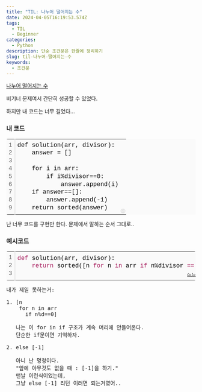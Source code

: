 ```yaml
---
title: "TIL: 나누어 떨어지는 수"
date: 2024-04-05T16:19:53.574Z
tags:
  - TIL
  - Beginner
categories:
  - Python
description: 단순 조건문은 한줄에 정리하기
slug: til-나누어-떨어지는-수
keywords:
  - 조건문
---
```


<a href = 'https://school.programmers.co.kr/learn/courses/30/lessons/12910'>나누어 떨어지는 수</a>

비기너 문제여서 간단히 성공할 수 있었다.

하지만 내 코드는 너무 길었다...

### 내 코드

<div class="colorscripter-code" style="color:#010101;font-family:Consolas, 'Liberation Mono', Menlo, Courier, monospace !important; position:relative !important;overflow:auto"><table class="colorscripter-code-table" style="margin:0;padding:0;border:none;background-color:#fafafa;border-radius:4px;" cellspacing="0" cellpadding="0"><tr><td style="padding:6px;border-right:2px solid #e5e5e5"><div style="margin:0;padding:0;word-break:normal;text-align:right;color:#666;font-family:Consolas, 'Liberation Mono', Menlo, Courier, monospace !important;line-height:130%"><div style="line-height:130%">1</div><div style="line-height:130%">2</div><div style="line-height:130%">3</div><div style="line-height:130%">4</div><div style="line-height:130%">5</div><div style="line-height:130%">6</div><div style="line-height:130%">7</div><div style="line-height:130%">8</div><div style="line-height:130%">9</div></div></td><td style="padding:6px 0;text-align:left"><div style="margin:0;padding:0;color:#010101;font-family:Consolas, 'Liberation Mono', Menlo, Courier, monospace !important;line-height:130%"><div style="padding:0 6px; white-space:pre; line-height:130%">def&nbsp;solution(arr,&nbsp;divisor):</div><div style="padding:0 6px; white-space:pre; line-height:130%">&nbsp;&nbsp;&nbsp;&nbsp;answer&nbsp;=&nbsp;[]</div><div style="padding:0 6px; white-space:pre; line-height:130%">&nbsp;&nbsp;&nbsp;&nbsp;</div><div style="padding:0 6px; white-space:pre; line-height:130%">&nbsp;&nbsp;&nbsp;&nbsp;for&nbsp;i&nbsp;in&nbsp;arr:</div><div style="padding:0 6px; white-space:pre; line-height:130%">&nbsp;&nbsp;&nbsp;&nbsp;&nbsp;&nbsp;&nbsp;&nbsp;if&nbsp;i%divisor==0:</div><div style="padding:0 6px; white-space:pre; line-height:130%">&nbsp;&nbsp;&nbsp;&nbsp;&nbsp;&nbsp;&nbsp;&nbsp;&nbsp;&nbsp;&nbsp;&nbsp;answer.append(i)</div><div style="padding:0 6px; white-space:pre; line-height:130%">&nbsp;&nbsp;&nbsp;&nbsp;if&nbsp;answer==[]:</div><div style="padding:0 6px; white-space:pre; line-height:130%">&nbsp;&nbsp;&nbsp;&nbsp;&nbsp;&nbsp;&nbsp;&nbsp;answer.append(-1)</div><div style="padding:0 6px; white-space:pre; line-height:130%">&nbsp;&nbsp;&nbsp;&nbsp;return&nbsp;sorted(answer)</div></div></td><td style="vertical-align:bottom;padding:0 2px 4px 0"><a href="http://colorscripter.com/info#e" target="_blank" style="text-decoration:none;color:white"><span style="font-size:9px;word-break:normal;background-color:#e5e5e5;color:white;border-radius:10px;padding:1px">cs</span></a></td></tr></table></div>

난 너무 코드를 구현만 한다. 문제에서 말하는 순서 그대로..

### 예시코드

<div class="colorscripter-code" style="color:#010101;font-family:Consolas, 'Liberation Mono', Menlo, Courier, monospace !important; position:relative !important;overflow:auto"><table class="colorscripter-code-table" style="margin:0;padding:0;border:none;background-color:#fafafa;border-radius:4px;" cellspacing="0" cellpadding="0"><tr><td style="padding:6px;border-right:2px solid #e5e5e5"><div style="margin:0;padding:0;word-break:normal;text-align:right;color:#666;font-family:Consolas, 'Liberation Mono', Menlo, Courier, monospace !important;line-height:130%"><div style="line-height:130%">1</div><div style="line-height:130%">2</div><div style="line-height:130%">3</div></div></td><td style="padding:6px 0;text-align:left"><div style="margin:0;padding:0;color:#010101;font-family:Consolas, 'Liberation Mono', Menlo, Courier, monospace !important;line-height:130%"><div style="padding:0 6px; white-space:pre; line-height:130%"><span style="color:#a71d5d">def</span>&nbsp;solution(arr,&nbsp;divisor):&nbsp;</div><div style="padding:0 6px; white-space:pre; line-height:130%">&nbsp;&nbsp;&nbsp;&nbsp;<span style="color:#a71d5d">return</span>&nbsp;sorted([n&nbsp;<span style="color:#a71d5d">for</span>&nbsp;n&nbsp;<span style="color:#a71d5d">in</span>&nbsp;arr&nbsp;<span style="color:#a71d5d">if</span>&nbsp;n%divisor&nbsp;<span style="color:#0086b3"></span><span style="color:#a71d5d">=</span><span style="color:#0086b3"></span><span style="color:#a71d5d">=</span>&nbsp;<span style="color:#0099cc">0</span>])&nbsp;<span style="color:#a71d5d">or</span>&nbsp;[<span style="color:#0086b3"></span><span style="color:#a71d5d">-</span><span style="color:#0099cc">1</span>]</div><div style="padding:0 6px; white-space:pre; line-height:130%">&nbsp;</div></div><div style="text-align:right;margin-top:-13px;margin-right:5px;font-size:9px;font-style:italic"><a href="http://colorscripter.com/info#e" target="_blank" style="color:#e5e5e5text-decoration:none">Colored by Color Scripter</a></div></td><td style="vertical-align:bottom;padding:0 2px 4px 0"><a href="http://colorscripter.com/info#e" target="_blank" style="text-decoration:none;color:white"><span style="font-size:9px;word-break:normal;background-color:#e5e5e5;color:white;border-radius:10px;padding:1px">cs</span></a></td></tr></table></div>

<pre>
내가 제일 못하는거:

1. [n
   &nbsp;for n in arr
   &nbsp; &nbsp;if n%d==0]

   나는 이 for in if 구조가 계속 머리에 안들어온다.
   단순한 if문이면 기억하자.

2. else [-1]

   아니 난 멍청이다.
   "앞에 아무것도 없을 때 : [-1]을 하기."
   맨날 이런식이었는데,
   그냥 else [-1] 리턴 이러면 되는거였어..
   </pre>
